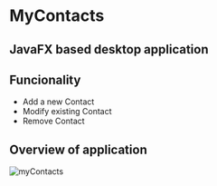 # MyContacts
## JavaFX based desktop application

## Funcionality 
- Add a new Contact 
- Modify existing Contact
- Remove Contact

## Overview of application
![myContacts](https://user-images.githubusercontent.com/44946000/73932951-b29ea300-48db-11ea-9499-0bee5eaa7416.jpg)
